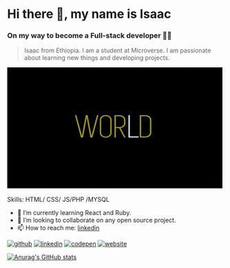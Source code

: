 # Hi there 👋, my name is Isaac
### On my way to become a Full-stack developer 🏃‍♂️

> Isaac from Ethiopia. I am a student at Microverse. I am passionate about learning new things and developing projects.

<img src="./helloworld2.gif"/>

Skills: HTML/ CSS/ JS/PHP /MYSQL

- 🌱 I’m currently learning React and Ruby. 
- 👯 I’m looking to collaborate on any open source project. 
- 📫 How to reach me: [linkedin](https://www.linkedin.com/in/yishak-wesego-b404851a7/) 


[<img src='https://cdn.jsdelivr.net/npm/simple-icons@3.0.1/icons/github.svg' alt='github' height='40'>](https://github.com/https://github.com/Wes-Isaac)  [<img src='https://cdn.jsdelivr.net/npm/simple-icons@3.0.1/icons/linkedin.svg' alt='linkedin' height='40'>](https://www.linkedin.com/in/https://www.linkedin.com/in/yishak-wesego-b404851a7//)  [<img src='https://cdn.jsdelivr.net/npm/simple-icons@3.0.1/icons/codepen.svg' alt='codepen' height='40'>](https://codepen.io/https://codepen.io/wes-isaac/)  [<img src='https://cdn.jsdelivr.net/npm/simple-icons@3.0.1/icons/icloud.svg' alt='website' height='40'>](https://wes-isaac.github.io/Portfolio/)  

[![Anurag's GitHub stats](https://github-readme-stats.vercel.app/api?username=anuraghazra)](https://github.com/anuraghazra/github-readme-stats)
